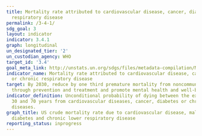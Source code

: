 ```yaml
---
title: Mortality rate attributed to cardiovascular disease, cancer, diabetes or chronic
  respiratory disease
permalink: /3-4-1/
sdg_goal: 3
layout: indicator
indicator: 3.4.1
graph: longitudinal
un_designated_tier: '2'
un_custodian_agency: WHO
target_id: '3.4'
goal_meta_link: http://unstats.un.org/sdgs/files/metadata-compilation/Metadata-Goal-3.pdf
indicator_name: Mortality rate attributed to cardiovascular disease, cancer, diabetes
  or chronic respiratory disease
target: By 2030, reduce by one third premature mortality from noncommunicable diseases
  through prevention and treatment and promote mental health and well-being.
indicator_definition: Unconditional probability of dying between the exact ages of
  30 and 70 years from cardiovascular diseases, cancer, diabetes or chronic respiratory
  diseases.
graph_title: US crude mortality rate due to cardiovascular disease, malignant neoplasms,
  diabetes and chronic lower respiratory disease
reporting_status: inprogress
---
```

